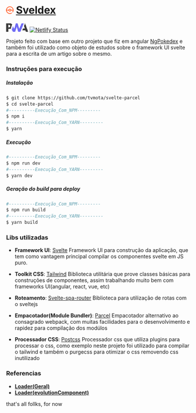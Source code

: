 # ![alt text](src/assets/img/readme_icon.png) [Sveldex](https://sveldex.netlify.com/) 
![alt text](src/assets/img/pwa_logo.png)
[![Netlify Status](https://api.netlify.com/api/v1/badges/c8c1e3ac-725b-45df-bb6d-8071970a3f42/deploy-status)](https://app.netlify.com/sites/sveldex/deploys)

Projeto feito com base em outro projeto que fiz em angular [NgPokedex](https://github.com/tvmota/ng-pokedex) e também foi utilizado como objeto de estudos sobre o framework UI svelte para a escrita de um artigo sobre o mesmo.

### Instruções para execução
##### Instalação
```bash
$ git clone https://github.com/tvmota/svelte-parcel
$ cd svelte-parcel
#----------Execução_Com_NPM---------
$ npm i
#----------Execução_Com_YARN---------
$ yarn
```
##### Execução
```bash
#----------Execução_Com_NPM---------
$ npm run dev
#----------Execução_Com_YARN---------
$ yarn dev
```
##### Geração do build para deploy
```bash
#----------Execução_Com_NPM---------
$ npm run build
#----------Execução_Com_YARN---------
$ yarn build
```

### Libs utilizadas

- **Framework UI**: [Svelte](https://svelte.dev/)
Framework UI para construção da aplicação, que tem como vantagem principal compilar os componentes svelte em JS puro.

- **Toolkit CSS**: [Tailwind](https://tailwindcss.com/)
Biblioteca utilitária que prove classes básicas para construções de componentes, assim trabalhando muito bem com frameworks UI(angular, react, vue, etc)

- **Roteamento**: [Svelte-spa-router](https://github.com/ItalyPaleAle/svelte-spa-router)
Biblioteca para utilização de rotas com o sveltejs  

- **Empacotador(Module Bundler)**: [Parcel](https://parceljs.org/)
Empacotador alternativo ao consagrado webpack, com muitas facilidades para o desenvolvimento e rapidez para compilação dos modúlos

- **Processador CSS**: [Postcss](https://postcss.org/)
Processador css que utiliza plugins para processar o css, como exemplo neste projeto foi utilizado para compilar o tailwind e também o purgecss para otimizar o css removendo css inutilizado


### Referencias

- [**Loader(Geral)**](https://code.sololearn.com/W8Wydo5pM84d/#html)
- [**Loader(evolutionComponent)**](https://css.30secondsofcode.org/snippet/bouncing-loader)

that's all follks, for now